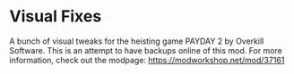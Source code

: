 # Visual Fixes
A bunch of visual tweaks for the heisting game PAYDAY 2 by Overkill Software.
This is an attempt to have backups online of this mod.
For more information, check out the modpage: https://modworkshop.net/mod/37161
